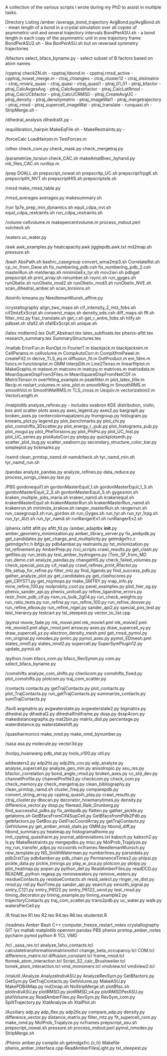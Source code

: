 A collection of the various scripts I wrote during my PhD to assist in multiple tasks.

Directory Listing
/amber
  /average_bond_trajectory
    AvgBond.py/AvgBond.sh - mean length of a bond in a crystal simulation over all copies of asymmetric unit and several trajectory intervals
    BondPerASU.sh - a bond length in each copy of the asymmetric unit in one trajectory frame
    BondPerASU2.sh - like BonPerASU.sh but on reversed symmetry trajectories

  /bfactors
    select_bfacs_byname.py - select subset of B factors based on atom names

  /cpptraj
    checkZN.sh - 
    cpptraj.hbond.in - 
    cpptraj.rmsd_active -
    cpptraj_nowat_merge.in -
    ctraj_chiangles -
    ctraj_cluster12 -
    ctraj_distmatrix - 
    ctraj_nmwiz_quasi - 
    ctraj_quasi -
    ctraj_quasi1 -
    ptraj_01_01 -
    ptraj_bfactor - 
    ptraj_CalcAvgesAvg - 
    ptraj_CalcAvgesbfactor - 
    ptraj_CalcLatRmsd - 
    ptraj_CalcUCbfactor -
    ptraj_CalcUCRMSD -
    ptraj_CreateAvgUC -
    ptraj_density -
    ptraj_densitymatrix - 
    ptraj_imageWat1 -
    ptraj_mergetrajectory -
    ptraj_rmsd - 
    ptraj_supercell_imageWat -
    ptraj_translate - 
    runquasi.sh - 
    StripMerge.sh - 

  /dihedral_analysis
    dihedralX.py -

  /equilibration_hairpin
    MakeEqFile.sh -
    MakeRestraints.py -

  /forceCalc
    LoadHairpin.m
    TestForces.m

  /other
    check_com.py
    check_mask.py
    check_mergetraj.py

  /parametrize_torsion
    check_CAC.sh
    makeAmatBvec_byhand.py
    mk_files_CAC.sh
    runllsp.m

  /prep
    DOALL.sh
    prepscript_nowat.sh
    prepscritp_UC.sh
    prepscript1rpgK.sh
    prepscriptH_NVT.sh
    prepscriptHIS.sh
    prepscriptsIe.sh

  /rmsd
    make_rmsd_table.py

  /rmsd_averages
    averages.py
    makesummary.sh

  /run
    1p7e_prep_min_dynamics.sh
    equil_cdpa_nvt.sh
    equil_cdpa_restraints.sh
    run_cdpa_restraints.sh

  /volume
    cellvolume.m
    makepercentvolume.m
    process_mdout.perl
    volcheck.sh

  /waters
    uc_water.py

/awk
  awk_examples.py
  heatcapacity.awk
  jigglepdb.awk.txt
  md2map.sh
  pressure.sh

/bash
  AbsPath.sh
  bashrc_casegroup
  convert_wma2mp3.sh
  CorrelateRst.sh
  cp_nc_from_Dave.sh
  fix_numbering_pdb.csh
  fix_numbering_pdb_2.csh
  masterRun.sh
  meldwrap.sh
  minimizeEx_tyr.sh
  mov2avi.sh
  pdbget
  prepscript.sh
  print_array.sh
  renumber.sh
  rsync.sh
  run_gyges.sh
  runObelix.sh
  runObelix_mod2.sh
  runObelix_mod3.sh
  runObelix_NVE.sh
  scan_dihedral_amber.sh
  scan_torsions.sh

/bioinfo
  kmeans.py
  NeedlemanWunsh_affine.py

/crystallography
  align_two_maps.sh
  cif_intensity_2_mtz_fobs.sh
  cif2mtzExScrpt.sh
  converst_maps.sh
  density_eds.csh
  diff_maps.sh
  fft.sh
  filter_mtz.py
  frac_translate.sh
  get_r.sh
  get_r_entre_fobs.sh
  hlify.sh
  pdbset.sh
  sfall2.sh
  sfallExScrpt.sh
  unique.sh

/latex
  midterm2.tex
  Duff_Abstract.tex
  latex_subfloats.tex
  phenix-afitt.tex
  research_summary.tex
  SummaryStructures.tex

/matlab
  ErrorFun.m
  RunOpt.m
  FourierT.m
  blackjack.m
  blackjacksim.m
  CellParams.m
  cellvolume.m
  CompAutoCorr.m
  CompXfrmPawel.m
  createFit2.m
  derive_TLS_eq.m
  diffusion_fit.m
  DotProduct.m
  em_1dim.m
  funcs.m
  functionplot.m
  GMM
  InterpDih.m
  Line2Tenso.m
  linearfitplot.m
  MakeGraphs.m
  matave.m
  matconv.m
  matcpy.m
  matrices.m
  matrixdata.m
  MeanSquareDispFrom2Files.m
  MeanSquareDispFromNetCDF.m
  MetricTensor.m
  overfitting_example.m
  peakfitter.m
  plot_latex_title.m
  Recip.m
  restart_volumes.m
  sine_plot.m
  smoothNrg.m
  SmoothRMS.m
  smoothVol.m
  SmoothWatRMS.m
  TLS_cross.m
  Uequiv.m
  vectorization2.m
  VectorLength.m

/matplotlib
  analyze_refines.py - includes seabron KDE distribution, violin, box and scatter plots
  axes.py
  axes_legend.py
  axes2.py
  bargraph.py
  broken_axes.py
  centercolormapatzero.py
  fromgroup.py
  histogram.py
  kmeans_plot.py
  legend.py
  plot_benchmarks.py
  plot_chi.py
  plot_comshifts_3Dscatter.py
  plot_energy_r_pub.py
  plot_histograms_pub.py
  plot_mogul.py
  plot_PheTorsions.py
  plot_PhiPsi.py
  plot_UC_hist.py
  plot_UC_series.py
  plotAutoCorr.py
  plotpy.py
  quickplotsmth.py
  scatter_plot_bug.py
  scatter_seaborn.py
  secondary_structure_color_bar.py
  simpleplot.py
  tickmarks.py

/namd
  clean_prmtop_namd.sh
  namdcheck.sh
  tyr_namd_min.sh
  tyr_namd_run.sh

/pandas
  analyze_pandas.py
  analyze_refines.py
  data_reduce.py
  process_songs_clean.py
  taxi.py

/PBS
  gordonequil1.sh
  gordonMasterEquil_1.sh
  gordonMasterEquil_1_S.sh
  gordonMasterEquil_2_S.sh
  gordonMasterEquil_S.sh
  gygesmin.sh
  kraken_multiple_jobs_maria.sh
  kraken_namd.sh
  krakenequil.sh
  krakenMasterEquil.sh
  krakenMasterRun.sh
  krakenMasterRun_namd.sh
  krakenrun.sh
  minimize_krakow.sh
  ranger_masterRun.sh
  rangerrun.sh
  run_casegroup3.sh
  run_gordon.sh
  run_Gyges.sh
  run_tyr.sh
  run_tyr_1rpg.sh
  run_tyr_4lzt.sh
  run_tyr_namd.sh
  runRangerEx1.sh
  runRangerEx2.sh

/phenix
  /afitt
    afitt.py
    afitt_fd.py
  /amber_adaptbx
    __init__.py
    amber_geometry_minimization.py
    amber_library_server.py
    fix_ambpdb.py
    get_candidates.py
    get_charge_and_multiplicity.py
    getmdgxfrc.c
    getmdgxfrc.h
    lbfgs.py
    pdb4amber.py
    restraints.py
    tst_minimization.py
    tst_refinement.py
    AmberPrep.py
  /cci_scripts
    crawl_results.py
    get_clash.py
    getfiles.py
    run_tests.py
    test_amber_hydrogens.py
  /Tom_SF_from_MD
    run_demo.csh
  analyze_pandas.py
  changeHIS.py
  check_failed_volumes.py
  check_special_pos.py
  cif_read.py
  crawl_refines_print_Rfactor.py
  file_setup_for_refine.py
  filter_mtz.py
  find_ligands.py
  find_success_pdb.py
  gather_analyze_plot.py
  get_candidates.py
  get_clashscores.py
  get_CRYST1.py
  get_nsymops.py
  make_SMTRY.py
  map_info.py
  mine_refine_100.py
  molprobity_coot.py
  pavel_examples.py
  pbd_hier_sg.py
  phenix_sander_api.py
  phenix_unitcell.py
  refine_ligandme_errors.py
  restr_from_pdb_cif.py
  rism_vs_bulk_2g04.py
  run_check_weights.py
  run_ratio_tests.py
  run_refine.py
  run_refine_100.py
  run_refine_doover.py
  run_refine_elbow.py
  run_refine_nigel.py
  sander_api2.py
  special_pos_test.py
  test_hierarcy.py
  testcart.py
  tst_steepest.py
  vector_to_list.cpp

/pymol
  movie_fade.py
  mk_movei.pml
  mk_movie1.pml
  mk_movie2.pml
  mk_movie3.pml
  align_rmsd.pml
  arrow.py
  axes.py
  draw_supercell_xy.py
  draw_supercell_yz.py
  electron_density_mesh.pml
  get_rmsd_pymol.py
  nm_original.py
  nmodes.py
  pmlrc.py
  pymol_axes.py
  pymol_EDmesh.pml
  states_nmd1.py
  states_nmd2.py
  supercell.py
  SuperSymPlugin12.py
  update_pymol.sh

/python
  /com
    bfacs_com.py
    bfacs_RevSymm.py
    com.py
    select_bfacs_byname.py

  /comshifts
    analyze_com_shifts.py
    checkcom.py
    comshifts_fixed.py
    plot_comshifts.py
    plotcom.py
    traj_com_scatter.py

  /contacts
    contacts.py
    getTrajContacts.py
    plot_contacts.py
    plot_TrajContacts.py
    run_getTrajContacts.py
    summarize_contacts.py
    sumTrajContacts.py

  /fav8
    avgmatrix.py
    avgwaterstate.py
    avgwaterstate2.py
    bigmatrix.py
    dihedral.py
    dihedral2.py
    dihedralfirstframe.py
    dssp.py
    dssp4corr.py
    makedistancegraphs.py
    mat2bin.py
    matrix_dist.py
    percentage.py
    waterdistance.py
    waterstateshift.py

  /quasiharmonics
    make_nmd.py
    make_nmd_bynumber.py

  /sasa
    asa.py
    molecule.py
    vector3d.py

  /toolpy_huanwang
    pdb_stat.py
    tools_v100.py
    util.py

addwaters2.py
adp2tls.py
adp2tls_cov.py
adp_analyze.py
analyse_supercell.py
analyze_geo_min.py
anisotropic.py
asu_res.py
bfactor_correlation.py
bond_angle_rmsd.py
broken_axes.py
cc_std_dev.py
channelProfile.py
channelProfile3.py
checkcom.py
check_com.py
check_memory.py
check_mergetraj.py
clean_bibliography.py
clean_prmtop_namd.sh
cluster_freq.py
comparepdb.py
convert_string_array.py
cpptraj_quasih_play.py
crawl_results.py
ctraj_cluster.py
dbscan.py
decorator_howmanytimes.py
density.py
difference_vector.py
dssp.py
fileread_Raik_Grunberg.py
find_successful_pdbs.py
fix_ambpdb.py
flatten.py
gather_pickle.py
getatoms.sh
GetBfacsFromCif4SupCell.py
GetBfacsfromPdb2Pdb.py
getbfactors.py
GetBox.py
GetFracCoordArray.py
getTrajContacts.py
GetVolume.py
get_amber_email_stats.py
GMM.py
hbond_diff.py
hbond_summary.py
heatmap.py
histogramathome.py
imit_cpptraj_quasiharm.py
journal_abbreviations.txt
kabsch.py
kabsch2.py
ls.py
MakeRestraints.py
mergepdbs.py
misc.py
MolProb_Trajalyze.py
my_run_transfer_adps.py
nccoords
ncframes
NeedlemanWunsch.py
new_template.py
NS_SmithWaterman.py
numberlines.py
parsedata.py
pdb2rst7.py
pdb4amber.py
pdb_chain.py
PermanenceTimes2.py
phipsi.py
pickle_data.py
pickle_timings.py
play_w_pca.py
plotcom.py
plotpy.py
plot_heatmap.py
popen.py
python_def.py
ReadAmberFiles.py
readDCD.py
README_python
regexp.py
removewaters.py
remove_waters.py
residueContacts.py
residueContacts.sh
resid_select.py
ringer_ne_dist.py
rmsd.py
roll.py
RunTime.py
sander_api.py
search.py
smooth_signal.py
smtry_C121.py
smtry_P6122.py
smtry_P6122_send.py
test_rmsd.py
timing_decorator.py
timing_example.py
timing_example2.py
trajectoryContacts.py
traj_com_scatter.py
trans2pdb.py
uc_water.py
walk.py
watersPerCell.py  

/R
  final.tex
  R1.tex
  R2.tex
  R4.tex
  R6.tex
  studentst.R

/readmes
  Amber
  Bash
  C++
  computer_freeze_restart_notes
  crystallography
  GIT
  lyx
  matlab
  matplotlib
  openmm
  pandas
  PBS
  phenix
  prmtop_amber_notes
  pycharm
  pymol
  python
  R
  TCL
  VMD

/tcl
  _sasa_res.tcl
  analyze_1aho_contacts.tcl
  calculatetransformationmatrixnottcl
  change_beta_occupancy.tcl
  COM.tcl
  difference_matrix.tcl
  diffusion_constant.tcl
  frame_rmsd.tcl
  ftomek_atom_interaction.tcl
  Script_S2_calc_Brushweiler.tcl
  tomek_atom_interaction.tcl
  vmd_monomers.tcl
  vmdview.tcl
  vmdview2.tcl

/xtalutil
  /Analyze
    AnalyzeIndivASU.py
    AnalyzeRevSym.py
    GetBfactors.py
    GetSym.py
    GetTrajContacts.py
    GetVolume.py
    MakeASU.py
    MakePDB4Map.py
    md2map.sh
    NoStripMerge.sh
    plotBfac.sh
    plotIndivASU.py
    plotRMSD.py
    plotRMSD_v4.py
    plotRMSDPerASU.py
    plotVolume.py
    ReadAmberFiles.py
    RevSym.py
    RevSym_com.py
    SplitTrajectory.py
    XtalAnalyze.sh
    XtalPlot.sh

  /Auxiliary
    adp.py
    adp_flex.py
    adp2tls.py
    compare_adp.py
    density.py
    difference_vector.py
    distance_matrix.py
    filter_mtz.py
    fit_supercell_com.py
    make_nmd.py
    MolProb_Trajalyze.py
    ncframes
    prepscript_asu.sh
    prepscript_nowat.sh
    pressure.sh
    process_mdout.perl
    pymol_nmodes.py
    StripMerge.sh

  /Phenix
    amber.py
    compile.sh
    getmdgxfrc.{c,h}
    Makefile
    phenix_amber_interface.cpp
    ReadAmberFilesLight.py
    tst_steepest.py
    